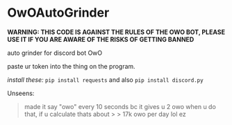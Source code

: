# OwOAutoGrinder
__WARNING: THIS CODE IS AGAINST THE RULES OF THE OWO BOT, PLEASE USE IT IF YOU ARE AWARE OF THE RISKS OF GETTING BANNED__

auto grinder for discord bot OwO

paste ur token into the thing on the program.

*install these:*
```pip install requests```
and also
```pip install discord.py```

Unseens:
> made it say "owo" every 10 seconds bc it gives u 2 owo when u do that, if u calculate thats about > > 17k owo per day lol ez


